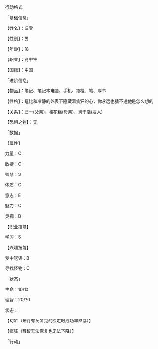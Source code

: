 行动格式

「基础信息」

【姓名】：归零

【性别】：男

【年龄】：18

【职业】：高中生

【国籍】：中国

「进阶信息」

【物品】：笔记、笔记本电脑、手机、撬棍、笔、厚书

【性格】：逗比和冷静的外表下隐藏着疯狂的心，你永远也猜不透他是怎么想的

【关系】：归一(父亲)、梅花糕(母亲)、刘于浩(友人)

【恐惧之物】：无

「数据」

【属性】

力量：C

敏捷：C

智慧：S

体质：C

意志：E

魅力：C

灵视：B

【职业技能】

学习：S

【兴趣技能】

梦中呓语：B

寻找怪物：C

「状态」

生命：10/10

理智：20/20

状态：

【幻听（进行有关听觉的检定时成功率降低）】

【疯狂（理智无法恢复也无法下降）】

「行动」